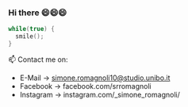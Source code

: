 ### Hi there 😄😄😄


```c
while(true) {
  smile();
}
```


📫 Contact me on:
- E-Mail -> simone.romagnoli10@studio.unibo.it
- Facebook -> facebook.com/srromagnoli
- Instagram -> instagram.com/_simone_romagnoli/

<!--
**SimoneRomagnoli/SimoneRomagnoli** is a ✨ _special_ ✨ repository because its `README.md` (this file) appears on your GitHub profile.

Here are some ideas to get you started:

- 🔭 I’m currently working on ...
- 🌱 I’m currently learning ...
- 👯 I’m looking to collaborate on ...
- 🤔 I’m looking for help with ...
- 💬 Ask me about ...
- 📫 How to reach me: ...
- 😄 Pronouns: ...
- ⚡ Fun fact: ...
-->
